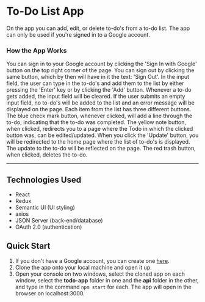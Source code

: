 # To-Do List App

On the app you can add, edit, or delete to-do's from a to-do list. The app can only be used if you're signed in to a Google account.

### How the App Works

You can sign in to your Google account by clicking the 'Sign In with Google' button on the top right corner of the page. You can sign out by clicking the same button, which by then will have in it the text: 'Sign Out'. In the input field, the user can type in the to-do's and add them to the list by either pressing the 'Enter' key or by clicking the 'Add' button. Whenever a to-do gets added, the input field will be cleared. If the user submits an empty input field, no to-do's will be added to the list and an error message will be displayed on the page. Each item from the list has three different buttons. The blue check mark button, whenever clicked, will add a line through the to-do; indicating that the to-do was completed. The yellow note button, when clicked, redirects you to a page where the Todo in which the clicked button was, can be edited/updated. When you click the 'Update' button, you will be redirected to the home page where the list of to-do's is displayed. The update to the to-do will be reflected on the page. The red trash button, when clicked, deletes the to-do.

---

## Technologies Used

-   React
-   Redux
-   Semantic UI (UI styling)
-   axios
-   JSON Server (back-end/database)
-   OAuth 2.0 (authentication)

## Quick Start

1. If you don't have a Google account, you can create one [here](https://www.google.com/account/about/).
2. Clone the app onto your local machine and open it up.
3. Open your console on two windows, select the cloned app on each window, select the **todo-app** folder in one and the **api** folder in the other, and type in the command <code>npm start</code> for each. The app will open in the browser on localhost:3000.
